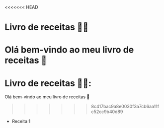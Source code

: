 
<<<<<<< HEAD
# Livro de receitas :man_cook:
Olá bem-vindo ao meu livro de receitas :wave:
=======
# Livro de receitas 👨‍🍳:
Olá bem-vindo ao meu livro de receitas 👋
>>>>>>> 8c417bac9a8e0030f3a7cb6aa11fc52cc9b40d89

- Receita 1
